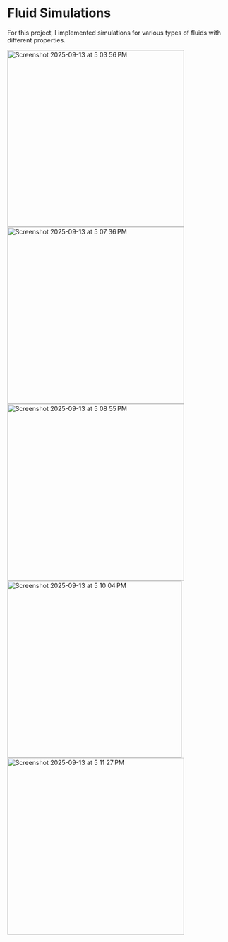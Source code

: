 # Fluid Simulations
For this project, I implemented simulations for various types of fluids with different properties.

<img width="400" height="400" alt="Screenshot 2025-09-13 at 5 03 56 PM" src="https://github.com/user-attachments/assets/d631c30e-c234-48c5-b9ad-36c674bc10bd" />
<img width="400" height="400" alt="Screenshot 2025-09-13 at 5 07 36 PM" src="https://github.com/user-attachments/assets/dc15a641-8467-40a0-b8a7-ac4e62282c41" />

<img width="400" height="400" alt="Screenshot 2025-09-13 at 5 08 55 PM" src="https://github.com/user-attachments/assets/fa3c43e0-8d00-4dd3-a8bb-8cbe3a6554eb" />
<img width="395" height="400" alt="Screenshot 2025-09-13 at 5 10 04 PM" src="https://github.com/user-attachments/assets/3d9216be-2b06-4fe7-8eb7-b4b01fabfa16" />

<img width="400" height="400" alt="Screenshot 2025-09-13 at 5 11 27 PM" src="https://github.com/user-attachments/assets/218a98de-3444-42a7-870e-c33d78ed698e" />

